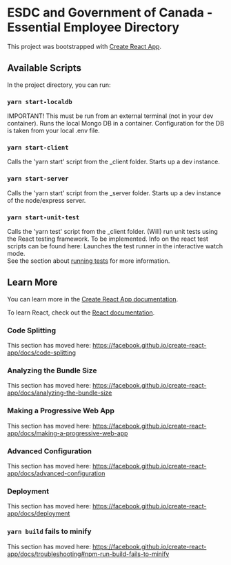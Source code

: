 # ESDC and Government of Canada - Essential Employee Directory

This project was bootstrapped with [Create React App](https://github.com/facebook/create-react-app).

## Available Scripts

In the project directory, you can run:

### `yarn start-localdb`

IMPORTANT! This must be run from an external terminal (not in your dev container). Runs the local Mongo DB in a container.  Configuration for the DB is taken from your local .env file. 

### `yarn start-client`

Calls the 'yarn start' script from the _client folder.  Starts up a dev instance.

### `yarn start-server`

Calls the 'yarn start' script from the _server folder.  Starts up a dev instance of the node/express server.

### `yarn start-unit-test`

Calls the 'yarn test' script from the _client folder.  (Will) run unit tests using the React testing framework.  To be implemented.  Info on the react test scripts can be found here: 
Launches the test runner in the interactive watch mode.<br />
See the section about [running tests](https://facebook.github.io/create-react-app/docs/running-tests) for more information.


## Learn More

You can learn more in the [Create React App documentation](https://facebook.github.io/create-react-app/docs/getting-started).

To learn React, check out the [React documentation](https://reactjs.org/).

### Code Splitting

This section has moved here: https://facebook.github.io/create-react-app/docs/code-splitting

### Analyzing the Bundle Size

This section has moved here: https://facebook.github.io/create-react-app/docs/analyzing-the-bundle-size

### Making a Progressive Web App

This section has moved here: https://facebook.github.io/create-react-app/docs/making-a-progressive-web-app

### Advanced Configuration

This section has moved here: https://facebook.github.io/create-react-app/docs/advanced-configuration

### Deployment

This section has moved here: https://facebook.github.io/create-react-app/docs/deployment

### `yarn build` fails to minify

This section has moved here: https://facebook.github.io/create-react-app/docs/troubleshooting#npm-run-build-fails-to-minify
